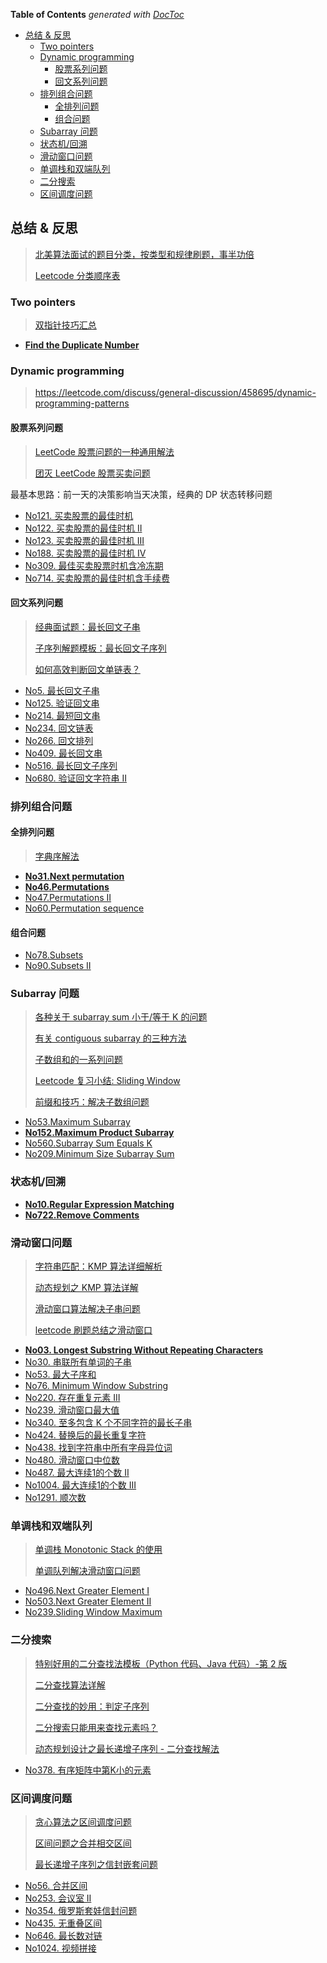 <!-- START doctoc generated TOC please keep comment here to allow auto update -->
<!-- DON'T EDIT THIS SECTION, INSTEAD RE-RUN doctoc TO UPDATE -->
**Table of Contents**  *generated with [DocToc](https://github.com/thlorenz/doctoc)*

- [总结 & 反思](#%E6%80%BB%E7%BB%93--%E5%8F%8D%E6%80%9D)
  - [Two pointers](#two-pointers)
  - [Dynamic programming](#dynamic-programming)
    - [股票系列问题](#%E8%82%A1%E7%A5%A8%E7%B3%BB%E5%88%97%E9%97%AE%E9%A2%98)
    - [回文系列问题](#%E5%9B%9E%E6%96%87%E7%B3%BB%E5%88%97%E9%97%AE%E9%A2%98)
  - [排列组合问题](#%E6%8E%92%E5%88%97%E7%BB%84%E5%90%88%E9%97%AE%E9%A2%98)
    - [全排列问题](#%E5%85%A8%E6%8E%92%E5%88%97%E9%97%AE%E9%A2%98)
    - [组合问题](#%E7%BB%84%E5%90%88%E9%97%AE%E9%A2%98)
  - [Subarray 问题](#subarray-%E9%97%AE%E9%A2%98)
  - [状态机/回溯](#%E7%8A%B6%E6%80%81%E6%9C%BA%E5%9B%9E%E6%BA%AF)
  - [滑动窗口问题](#%E6%BB%91%E5%8A%A8%E7%AA%97%E5%8F%A3%E9%97%AE%E9%A2%98)
  - [单调栈和双端队列](#%E5%8D%95%E8%B0%83%E6%A0%88%E5%92%8C%E5%8F%8C%E7%AB%AF%E9%98%9F%E5%88%97)
  - [二分搜索](#%E4%BA%8C%E5%88%86%E6%90%9C%E7%B4%A2)
  - [区间调度问题](#%E5%8C%BA%E9%97%B4%E8%B0%83%E5%BA%A6%E9%97%AE%E9%A2%98)

<!-- END doctoc generated TOC please keep comment here to allow auto update -->


## 总结 & 反思

> [北美算法面试的题目分类，按类型和规律刷题，事半功倍](https://zhuanlan.zhihu.com/p/89392459)
>
> [Leetcode 分类顺序表](https://cspiration.com/leetcodeClassification)

### Two pointers

> [双指针技巧汇总](https://mp.weixin.qq.com/s?__biz=MzAxODQxMDM0Mw==&mid=2247484505&amp;idx=1&amp;sn=0e9517f7c4021df0e6146c6b2b0c4aba&source=41#wechat_redirect)

- [**Find the Duplicate Number**](./leetcode/JavaScript/No287.find-the-duplicate-number.js)

### Dynamic programming

> https://leetcode.com/discuss/general-discussion/458695/dynamic-programming-patterns

#### 股票系列问题

> [LeetCode 股票问题的一种通用解法](https://mp.weixin.qq.com/s?__biz=MzAxODQxMDM0Mw==&mid=2247484509&amp;idx=1&amp;sn=21ace57f19d996d46e82bd7d806a2e3c&source=41#wechat_redirect)
>
> [团灭 LeetCode 股票买卖问题](https://mp.weixin.qq.com/s?__biz=MzAxODQxMDM0Mw==&mid=2247484508&idx=1&sn=42cae6e7c5ccab1f156a83ea65b00b78&chksm=9bd7fa54aca07342d12ae149dac3dfa76dc42bcdd55df2c71e78f92dedbbcbdb36dec56ac13b&scene=21#wechat_redirect)

最基本思路：前一天的决策影响当天决策，经典的 DP 状态转移问题

- [No121. 买卖股票的最佳时机](https://leetcode-cn.com/problems/best-time-to-buy-and-sell-stock/submissions/)
- [No122. 买卖股票的最佳时机 II](https://leetcode-cn.com/problems/best-time-to-buy-and-sell-stock-ii/)
- [No123. 买卖股票的最佳时机 III](https://leetcode-cn.com/problems/best-time-to-buy-and-sell-stock-iii/)
- [No188. 买卖股票的最佳时机 IV](https://leetcode-cn.com/problems/best-time-to-buy-and-sell-stock-iv/)
- [No309. 最佳买卖股票时机含冷冻期](https://leetcode-cn.com/problems/best-time-to-buy-and-sell-stock-with-cooldown/)
- [No714. 买卖股票的最佳时机含手续费](https://leetcode-cn.com/problems/best-time-to-buy-and-sell-stock-with-transaction-fee/)

#### 回文系列问题

> [经典面试题：最长回文子串](https://mp.weixin.qq.com/s?__biz=MzAxODQxMDM0Mw==&mid=2247484471&idx=1&sn=7c26d04a1f035770920d31377a1ebd42&chksm=9bd7fa3faca07329189e9e8b51e1a665166946b66b8e8978299ba96d5f2c0d3eafa7db08b681&scene=21#wechat_redirect)
>
> [子序列解题模板：最长回文子序列](https://mp.weixin.qq.com/s/zNai1pzXHeB2tQE6AdOXTA)
>
> [如何高效判断回文单链表？](https://mp.weixin.qq.com/s/tCgEoOlZKS_ohuTx1VxJ-Q)

- [No5. 最长回文子串](https://leetcode-cn.com/problems/longest-palindromic-substring/)
- [No125. 验证回文串](https://leetcode-cn.com/problems/valid-palindrome/)
- [No214. 最短回文串](https://leetcode-cn.com/problems/shortest-palindrome/)
- [No234. 回文链表](https://leetcode-cn.com/problems/palindrome-linked-list/)
- [No266. 回文排列](https://leetcode-cn.com/problems/palindrome-permutation/)
- [No409. 最长回文串](https://leetcode-cn.com/problems/longest-palindrome/)
- [No516. 最长回文子序列](https://leetcode-cn.com/problems/longest-palindromic-subsequence/)
- [No680. 验证回文字符串 II](https://leetcode-cn.com/problems/valid-palindrome-ii/)

### 排列组合问题

#### 全排列问题

> [字典序解法](../permutation-and-combination/README.md)

- [**No31.Next permutation**](../leetcode/JavaScript/No31.next-permutation.js)
- [**No46.Permutations**](../leetcode/JavaScript/No46.permutations.js)
- [No47.Permutations II](../leetcode/JavaScript/No47.permutations-II.js)
- [No60.Permutation sequence](../leetcode/JavaScript/No60.permutation-sequence.js)

#### 组合问题

- [No78.Subsets](../leetcode/JavaScript/No78.subsets.js)
- [No90.Subsets II](../leetcode/JavaScript/No90.subsets-II.js)

### Subarray 问题

> [各种关于 subarray sum 小于/等于 K 的问题](https://www.acwing.com/blog/content/49/)
>
> [有关 contiguous subarray 的三种方法](https://zhuanlan.zhihu.com/p/37570405)
>
> [子数组和的一系列问题](https://cttrevor.github.io/2018/01/20/subarray-sum/)
>
> [Leetcode 复习小结: Sliding Window](https://segmentfault.com/a/1190000019615321)
>
> [前缀和技巧：解决子数组问题](https://mp.weixin.qq.com/s?__biz=MzAxODQxMDM0Mw==&mid=2247484488&amp;idx=1&amp;sn=848f76e86fce722e70e265d0c6f84dc3&source=41#wechat_redirect)


- [No53.Maximum Subarray](../leetcode/JavaScript/No53.maximum-subarray.js)
- [**No152.Maximum Product Subarray**](../leetcode/JavaScript/No152.maximum-product-subarray.js)
- [No560.Subarray Sum Equals K](../leetcode/JavaScript/No560.subarray-sum-equals-k.js)
- [No209.Minimum Size Subarray Sum](../leetcode/JavaScript/No209.minimum-size-subarray-sum.js)

### 状态机/回溯

- [**No10.Regular Expression Matching**](../leetcode/JavaScript/No10.regular-expression-matching.js)
- [**No722.Remove Comments**](../leetcode/JavaScript/No722.remove-comments.js)

### 滑动窗口问题

> [字符串匹配：KMP 算法详细解析](https://blog.sengxian.com/algorithms/kmp)
>
> [动态规划之 KMP 算法详解](https://mp.weixin.qq.com/s?__biz=MzAxODQxMDM0Mw==&mid=2247484475&idx=1&sn=8e9518d67ae8f4c16f14fb0c4d584c79&chksm=9bd7fa33aca07325c056c017b7ff5b434a11fe7fee1a0c14aacbc9f1dd317bb7770cb1faef36&scene=21#wechat_redirect)
>
> [滑动窗口算法解决子串问题](https://mp.weixin.qq.com/s?__biz=MzAxODQxMDM0Mw==&mid=2247484504&amp;idx=1&amp;sn=5ecbab87e42033cc0a62b635cc436977&source=41#wechat_redirect)
>
> [leetcode 刷题总结之滑动窗口](https://blog.csdn.net/qq_43152052/article/details/102840715)

- [**No03. Longest Substring Without Repeating Characters**](../leetcode/JavaScript/No03.longest-substring-without-repeating-characters.js)
- [No30. 串联所有单词的子串](https://leetcode-cn.com/problems/substring-with-concatenation-of-all-words/)
- [No53. 最大子序和](https://leetcode-cn.com/problems/maximum-subarray/)
- [No76. Minimum Window Substring](../leetcode/JavaScript/No76.minimum-window-substring.js)
- [No220. 存在重复元素 III](https://leetcode-cn.com/problems/contains-duplicate-iii/)
- [No239. 滑动窗口最大值](https://leetcode-cn.com/problems/sliding-window-maximum/)
- [No340. 至多包含 K 个不同字符的最长子串](https://leetcode-cn.com/problems/longest-substring-with-at-most-k-distinct-characters/)
- [No424. 替换后的最长重复字符](https://leetcode-cn.com/problems/longest-repeating-character-replacement/solution/hua-dong-chuang-kou-chang-gui-tao-lu-by-xiaoneng/)
- [No438. 找到字符串中所有字母异位词](https://leetcode-cn.com/problems/find-all-anagrams-in-a-string/submissions/)
- [No480. 滑动窗口中位数](https://leetcode-cn.com/problems/sliding-window-median/)
- [No487. 最大连续1的个数 II](https://leetcode-cn.com/problems/max-consecutive-ones-ii/)
- [No1004. 最大连续1的个数 III](https://leetcode-cn.com/problems/max-consecutive-ones-iii/)
- [No1291. 顺次数](https://leetcode-cn.com/problems/sequential-digits/)

### 单调栈和双端队列

> [单调栈 Monotonic Stack 的使用](https://mp.weixin.qq.com/s?__biz=MzAxODQxMDM0Mw==&mid=2247484525&amp;idx=1&amp;sn=3d2e63694607fec72455a52d9b15d4e5&source=41&ascene=0&devicetype=iOS13.3.1&version=17000a2c&nettype=WIFI&abtest_cookie=AAACAA%3D%3D&lang=zh_CN&fontScale=100)
>
> [单调队列解决滑动窗口问题](https://mp.weixin.qq.com/s?__biz=MzAxODQxMDM0Mw==&mid=2247484506&amp;idx=1&amp;sn=fcaae7325b10905c808e085f8802b4eb&source=41#wechat_redirect)

- [No496.Next Greater Element I](../leetcode/JavaScript/No496.next-greater-element-I.js)
- [No503.Next Greater Element II](../leetcode/JavaScript/No503.next-greater-element-II.js)
- [No239.Sliding Window Maximum](../leetcode/JavaScript/No239.sliding-window-maximum.js)

### 二分搜索

> [特别好用的二分查找法模板（Python 代码、Java 代码）-第 2 版](https://www.liwei.party/2019/06/19/leetcode-solution-new/search-insert-position/#toc-heading-6)
>
> [二分查找算法详解](https://mp.weixin.qq.com/s?__biz=MzAxODQxMDM0Mw==&mid=2247484507&amp;idx=1&amp;sn=36b8808fb8fac0e1906493347d3c96e6&source=41#wechat_redirect)
>
> [二分查找的妙用：判定子序列](https://mp.weixin.qq.com/s?__biz=MzAxODQxMDM0Mw==&mid=2247484479&idx=1&sn=31a3fc4aebab315e01ea510e482b186a&chksm=9bd7fa37aca0732103ca82e6f2cc23f475cf771696958456fc17d7662abb6b0879e8dfbaf7a1&scene=21#wechat_redirect)
>
> [二分搜索只能用来查找元素吗？](https://mp.weixin.qq.com/s?__biz=MzAxODQxMDM0Mw==&mid=2247484598&idx=1&sn=69edaf4a7f6bfd0b1185cae5d0689c1d&chksm=9bd7fabeaca073a8820bc93cb67a8e26fa9eaa1ab9717b7e3ac41b4aac12235067c8af3520d5&scene=21#wechat_redirect)
>
> [动态规划设计之最长递增子序列 - 二分查找解法](https://mp.weixin.qq.com/s?__biz=MzAxODQxMDM0Mw==&mid=2247484498&idx=1&sn=df58ef249c457dd50ea632f7c2e6e761&chksm=9bd7fa5aaca0734c29bcf7979146359f63f521e3060c2acbf57a4992c887aeebe2a9e4bd8a89&scene=21#wechat_redirect)

- [No378. 有序矩阵中第K小的元素](https://leetcode-cn.com/problems/kth-smallest-element-in-a-sorted-matrix/)

### 区间调度问题

> [贪心算法之区间调度问题](https://mp.weixin.qq.com/s?__biz=MzAxODQxMDM0Mw==&mid=2247484493&amp;idx=1&amp;sn=1615b8a875b770f25875dab54b7f0f6f&source=41#wechat_redirect)
>
> [区间问题之合并相交区间](https://mp.weixin.qq.com/s?__biz=MzAxODQxMDM0Mw==&mid=2247484492&amp;idx=1&amp;sn=578d4bf538908b8042ed38ee92405455&source=41#wechat_redirect)
>
> [最长递增子序列之信封嵌套问题](https://mp.weixin.qq.com/s?__biz=MzAxODQxMDM0Mw==&mid=2247484494&amp;idx=1&amp;sn=0e90d7fbf812fd1f4c408b5cc5fdf8c6&source=41#wechat_redirect)

- [No56. 合并区间](https://leetcode-cn.com/problems/merge-intervals/)
- [No253. 会议室 II](https://leetcode-cn.com/problems/meeting-rooms-ii/)
- [No354. 俄罗斯套娃信封问题](https://leetcode-cn.com/problems/russian-doll-envelopes/)
- [No435. 无重叠区间](https://leetcode-cn.com/problems/non-overlapping-intervals/)
- [No646. 最长数对链](https://leetcode-cn.com/problems/maximum-length-of-pair-chain/)
- [No1024. 视频拼接](https://leetcode-cn.com/problems/video-stitching/comments/)
